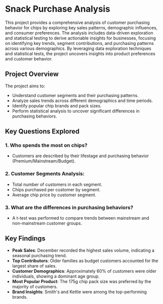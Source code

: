 # Snack Purchase Analysis

This project provides a comprehensive analysis of customer purchasing behavior for chips by exploring key sales patterns, demographic influences, and consumer preferences. The analysis includes data-driven exploration and statistical testing to derive actionable insights for businesses, focusing on identifying key trends, segment contributions, and purchasing patterns across various demographics. By leveraging data exploration techniques and statistical tests, the project uncovers insights into product preferences and customer behavior. 

## Project Overview
The project aims to:
- Understand customer segments and their purchasing patterns.
- Analyze sales trends across different demographics and time periods.
- Identify popular chip brands and pack sizes.
- Perform statistical analysis to uncover significant differences in purchasing behaviors.

## Key Questions Explored

### 1. Who spends the most on chips?
  - Customers are described by their lifestage and purchasing behavior (Premium/Mainstream/Budget).
### 2. Customer Segments Analysis:
  - Total number of customers in each segment.
  - Chips purchased per customer by segment.
  - Average chip price by customer segment.
### 3. What are the differences in purchasing behaviors?
  - A t-test was performed to compare trends between mainstream and non-mainstream customer groups.

## Key Findings
  - **Peak Sales**: December recorded the highest sales volume, indicating a seasonal purchasing trend.
  - **Top Contributors**: Older families as budget customers accounted for the largest share of sales.
  - **Customer Demographics**: Approximately 60% of customers were older individuals, showing a dominant age group.
  - **Most Popular Product**: The 175g chip pack size was preferred by the majority of customers.
  - **Brand Insights**: Smith's and Kettle were among the top-performing brands.



















